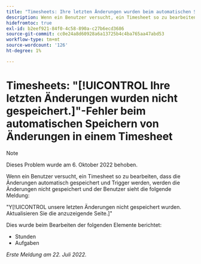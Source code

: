 ```yaml
---
title: "Timesheets: Ihre letzten Änderungen wurden beim automatischen Speichern von Änderungen in einem Timesheet nicht gespeichert."
description: Wenn ein Benutzer versucht, ein Timesheet so zu bearbeiten, dass die Änderungen automatisch gespeichert und Trigger werden, werden die Änderungen nicht gespeichert und der Benutzer sieht die Meldung Ihre letzten Änderungen wurden nicht gespeichert. Aktualisieren Sie die anzuzeigende Seite.
hidefromtoc: true
exl-id: b2eef921-84f0-4c58-890a-c27b6ecd3686
source-git-commit: cc0e24a8d60928a6a13725b4c4ba765aa47abd53
workflow-type: tm+mt
source-wordcount: '126'
ht-degree: 1%

---
```


# Timesheets: &quot;[!UICONTROL Ihre letzten Änderungen wurden nicht gespeichert.]&quot;-Fehler beim automatischen Speichern von Änderungen in einem Timesheet

>[!NOTE]
>
>Dieses Problem wurde am 6. Oktober 2022 behoben.

Wenn ein Benutzer versucht, ein Timesheet so zu bearbeiten, dass die Änderungen automatisch gespeichert und Trigger werden, werden die Änderungen nicht gespeichert und der Benutzer sieht die folgende Meldung:

&quot;Y[!UICONTROL unsere letzten Änderungen nicht gespeichert wurden. Aktualisieren Sie die anzuzeigende Seite.]&quot;

Dies wurde beim Bearbeiten der folgenden Elemente berichtet:

* Stunden
* Aufgaben

_Erste Meldung am 22. Juli 2022._
